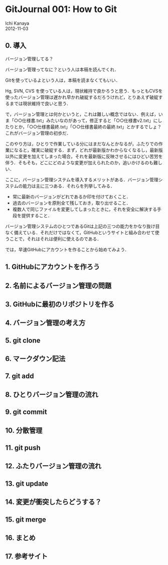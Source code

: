 # GitJournal 001: How to Git
Ichi Kanaya  
2012-11-03

## 0. 導入
バージョン管理してる？

バージョン管理ってなに？という人は本稿を読んでくれ．

Gitを使っているよという人は，本稿を読まなくてもいい．

Hg, SVN, CVS を使っている人は，現状維持で良かろうと思う．もっともCVSを使ったバージョン管理は遅かれ早かれ破綻するだろうけれど，とりあえず破綻するまでは現状維持で良いと思う．

で，バージョン管理とは何かというと，これは難しい概念ではない．例えば，いま「○○仕様書.txt」みたいなのがあって，修正すると「○○仕様書v2.txt」にしたりとか，「○○仕様書最終.txt」「○○仕様書最終の最終.txt」とかするでしょ？これがバージョン管理の初歩だ．

このやり方は，ひとりで作業している分にはまだなんとかなるが，ふたりでの作業になると，確実に破綻する．まず，どれが最新版かわからなくなるし，最新版以外に変更を加えてしまった場合，それを最新版に反映させるにはひどい苦労を伴う．そもそも，どこにどのような変更が加えられたのか，追いかけるのも難しい．

ここに，バージョン管理システムを導入するメリットがある．バージョン管理システムの能力は主に三つある．それらを列挙してみる．

* 常に最新のバージョンがどれであるか印を付けておくこと．
* 過去のバージョンを原則全て残しておき，取り出せること．
* 複数人で同じファイルを変更してしまったときに，それを安全に解決する手段を提供すること．

バージョン管理システムのひとつであるGitは上記の三つの能力をかなり抜け目なく備えている．それだけではなくて，GitHubというサイトと組み合わせて使うことで，それはそれは便利に使えるのである．

では，早速GitHubにアカウントを作ることから始めてみよう．

## 1. GitHubにアカウントを作ろう

## 2. 名前によるバージョン管理の問題

## 3. GitHubに最初のリポジトリを作る

## 4. バージョン管理の考え方

## 5. git clone

## 6. マークダウン記法

## 7. git add

## 8. ひとりバージョン管理の流れ

## 9. git commit

## 10. 分散管理

## 11. git push

## 12. ふたりバージョン管理の流れ

## 13. git update

## 14. 変更が衝突したらどうする？

## 15. git merge

## 16. まとめ

## 17. 参考サイト

